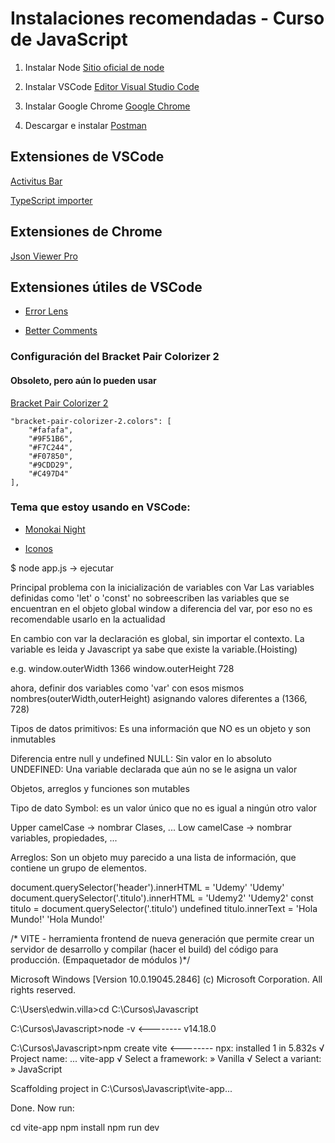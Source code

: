 # Instalaciones recomendadas - Curso de JavaScript

1. Instalar Node
[Sitio oficial de node](https://nodejs.org/es/)

2. Instalar VSCode
[Editor Visual Studio Code](https://code.visualstudio.com/)

3. Instalar Google Chrome [Google Chrome](https://www.google.com.mx/intl/es-419/chrome/?brand=CHBD&gclid=Cj0KCQiAtrnuBRDXARIsABiN-7AAMm13Ae3KDIib46Laxfe6tzD_w4yvDdpq5XsPw1eNlOkZ_0-3x3IaAvLEEALw_wcB&gclsrc=aw.ds)

4. Descargar e instalar [Postman](https://www.postman.com/downloads/)

## Extensiones de VSCode

[Activitus Bar](https://marketplace.visualstudio.com/items?itemName=Gruntfuggly.activitusbar)

[TypeScript importer](https://marketplace.visualstudio.com/items?itemName=pmneo.tsimporter)

## Extensiones de Chrome

[Json Viewer Pro](https://chrome.google.com/webstore/detail/json-viewer-pro/eifflpmocdbdmepbjaopkkhbfmdgijcc)

## Extensiones útiles de VSCode

* [Error Lens](https://marketplace.visualstudio.com/items?itemName=usernamehw.errorlens)

* [Better Comments](https://marketplace.visualstudio.com/items?itemName=aaron-bond.better-comments)

### Configuración del Bracket Pair Colorizer 2
#### Obsoleto, pero aún lo pueden usar

[Bracket Pair Colorizer 2](https://marketplace.visualstudio.com/items?itemName=CoenraadS.bracket-pair-colorizer-2)
```
"bracket-pair-colorizer-2.colors": [
    "#fafafa",
    "#9F51B6",
    "#F7C244",
    "#F07850",
    "#9CDD29",
    "#C497D4"
],
```
### Tema que estoy usando en VSCode:

* [Monokai Night](https://marketplace.visualstudio.com/items?itemName=fabiospampinato.vscode-monokai-night)

* [Iconos](https://marketplace.visualstudio.com/items?itemName=PKief.material-icon-theme)

$ node app.js -> ejecutar

Principal problema con la inicialización de variables con Var
Las variables definidas como 'let' o 'const' no sobreescriben las variables que se encuentran en 
el objeto global window a diferencia del var, por eso no es recomendable usarlo en la actualidad

En cambio con var la declaración es global, sin importar el contexto. La variable es leida y Javascript ya sabe que existe la variable.(Hoisting)

e.g.
window.outerWidth
1366
window.outerHeight
728

ahora, definir dos variables como 'var' con esos mismos nombres(outerWidth,outerHeight) asignando 
valores diferentes a (1366, 728)

Tipos de datos primitivos: Es una información que NO es un objeto y son inmutables

Diferencia entre null y undefined 
NULL: Sin valor en lo absoluto
UNDEFINED: Una variable declarada que aún no se le asigna un valor

Objetos, arreglos y funciones son mutables

Tipo de dato Symbol: es un valor único que no es igual a ningún otro valor

Upper camelCase -> nombrar Clases, ...
Low camelCase -> nombrar variables, propiedades, ...

Arreglos: Son un objeto muy parecido a una lista de información, que contiene un grupo de elementos.

document.querySelector('header').innerHTML = 'Udemy'
'Udemy'
document.querySelector('.titulo').innerHTML = 'Udemy2'
'Udemy2'
const titulo = document.querySelector('.titulo')
undefined
titulo.innerText = 'Hola Mundo!'
'Hola Mundo!'



/* VITE - herramienta frontend de nueva generación que permite crear un servidor de desarrollo y compilar (hacer el build) del código para producción. 
(Empaquetador de módulos )*/

Microsoft Windows [Version 10.0.19045.2846]
(c) Microsoft Corporation. All rights reserved.

C:\Users\edwin.villa>cd C:\Cursos\Javascript

C:\Cursos\Javascript>node -v                                    <--------
v14.18.0

C:\Cursos\Javascript>npm create vite                            <--------
npx: installed 1 in 5.832s
√ Project name: ... vite-app
√ Select a framework: » Vanilla
√ Select a variant: » JavaScript

Scaffolding project in C:\Cursos\Javascript\vite-app...

Done. Now run:

  cd vite-app
  npm install
  npm run dev
